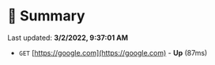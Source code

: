 # 📖 Summary
Last updated: **3/2/2022, 9:37:01 AM**

- `GET` [https://google.com](https://google.com) - **Up** (87ms)
